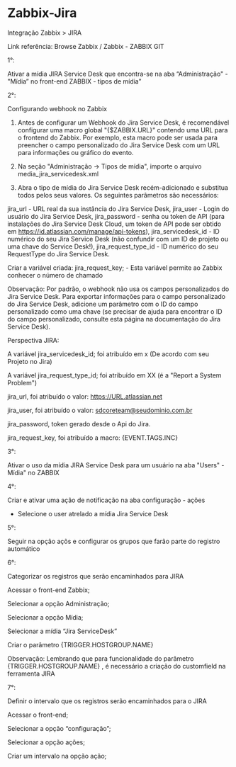 # Zabbix-Jira

Integração Zabbix > JIRA

Link referência: Browse Zabbix / Zabbix - ZABBIX GIT

1°:

 Ativar a mídia JIRA Service Desk que encontra-se na aba “Administração" - "Mídia” no front-end ZABBIX - tipos de mídia”


2°:

 Configurando webhook no Zabbix
 
1. Antes de configurar um Webhook do Jira Service Desk, é recomendável configurar uma macro global "{$ZABBIX.URL}" contendo uma URL para o frontend do Zabbix.
Por exemplo, esta macro pode ser usada para preencher o campo personalizado do Jira Service Desk com um URL para informações ou gráfico do evento.

2. Na seção "Administração -> Tipos de mídia", importe o arquivo media_jira_servicedesk.xml

3. Abra o tipo de mídia do Jira Service Desk recém-adicionado e substitua todos pelos seus valores. Os seguintes parâmetros são necessários:

jira_url - URL real da sua instância do Jira Service Desk,
jira_user - Login do usuário do Jira Service Desk,
jira_password - senha ou token de API (para instalações do Jira Service Desk Cloud, um token de API pode ser obtido em https://id.atlassian.com/manage/api-tokens),
jira_servicedesk_id - ID numérico do seu Jira Service Desk (não confundir com um ID de projeto ou uma chave do Service Desk!),
jira_request_type_id - ID numérico do seu RequestType do Jira Service Desk.

Criar a variável criada: jira_request_key; -  Esta variável permite ao Zabbix conhecer o número de chamado


Observação: Por padrão, o webhook não usa os campos personalizados do Jira Service Desk. Para exportar informações para o campo personalizado do Jira Service Desk, adicione um parâmetro com o ID do campo personalizado como uma chave (se precisar de ajuda para encontrar o ID do campo personalizado, consulte esta página na documentação do Jira Service Desk).

Perspectiva JIRA:


A variável jira_servicedesk_id; foi atribuído em x (De acordo com seu Projeto no Jira)

A variável jira_request_type_id; foi atribuído em XX (é a "Report a System Problem")

jira_url, foi atribuído o valor: https://URL.atlassian.net

jira_user, foi atribuído o valor:  sdcoreteam@seudominio.com.br 

jira_password, token gerado desde o Api do Jira.

jira_request_key, foi atribuído a macro: {EVENT.TAGS.INC}


3°:

Ativar o uso da mídia JIRA Service Desk para um usuário na aba "Users" - Mídia" no ZABBIX

4°:

 Criar e ativar uma ação de notificação na aba configuração - ações
 - Selecione o user atrelado a mídia Jira Service Desk

5°:

Seguir na opção açõs e configurar os grupos que farão parte do registro automático


6°:

 Categorizar os registros que serão encaminhados para JIRA

Acessar o front-end Zabbix;

Selecionar a opção Administração;

Selecionar a opção Mídia;

Selecionar a mídia “Jira ServiceDesk”

Criar o parâmetro {TRIGGER.HOSTGROUP.NAME} 

Observação: Lembrando que para funcionalidade do parâmetro {TRIGGER.HOSTGROUP.NAME} , é necessário a criação do customfield na ferramenta JIRA

7°:

 Definir o intervalo que os registros serão encaminhados para o JIRA

Acessar o front-end;

Selecionar a opção “configuração”;

Selecionar a opção ações;

Criar um intervalo na opção ação;

